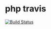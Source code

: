 # php travis

[![Build Status](https://travis-ci.org/lovelvye/php-travis.svg)](https://travis-ci.org/lovelvye/php-travis)
